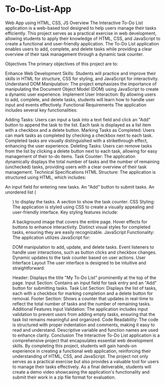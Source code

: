 # To-Do-List-App
Web App using  HTML, CSS, JS
Overview
The Interactive To-Do List application is a web-based tool designed to help users manage their tasks efficiently. This project serves as a practical exercise in web development, allowing students to apply their knowledge of HTML, CSS, and JavaScript to create a functional and user-friendly application. The To-Do List application enables users to add, complete, and delete tasks while providing a clear overview of their task management through a dynamic task counter.

Objectives
The primary objectives of this project are to:

Enhance Web Development Skills: Students will practice and improve their skills in HTML for structure, CSS for styling, and JavaScript for interactivity.
Understand DOM Manipulation: The project emphasizes the importance of manipulating the Document Object Model (DOM) using JavaScript to create a dynamic user experience.
Implement User Interaction: By allowing users to add, complete, and delete tasks, students will learn how to handle user input and events effectively.
Functional Requirements
The application includes several key functionalities:

Adding Tasks: Users can input a task into a text field and click an "Add" button to append the task to the list. Each task is displayed as a list item with a checkbox and a delete button.
Marking Tasks as Completed: Users can mark tasks as completed by checking a checkbox next to each task. Completed tasks are visually distinguished with a strikethrough effect, enhancing the user experience.
Deleting Tasks: Users can remove tasks from the list by clicking a delete button next to each task, allowing for easy management of their to-do items.
Task Counter: The application dynamically displays the total number of tasks and the number of remaining (unchecked) tasks, providing users with a clear overview of their task management.
Technical Specifications
HTML Structure: The application is structured using HTML, which includes:

An input field for entering new tasks.
An "Add" button to submit tasks.
An unordered list (<ul>) to display the tasks.
A section to show the task counter.
CSS Styling: The application is styled using CSS to create a visually appealing and user-friendly interface. Key styling features include:

A background image that covers the entire page.
Hover effects for buttons to enhance interactivity.
Distinct visual styles for completed tasks, ensuring they are easily recognizable.
JavaScript Functionality: The application utilizes JavaScript for:

DOM manipulation to add, update, and delete tasks.
Event listeners to handle user interactions, such as button clicks and checkbox changes.
Dynamic updates to the task counter based on user actions.
User Interface Layout
The user interface is designed to be intuitive and straightforward:

Header: Displays the title "My To-Do List" prominently at the top of the page.
Input Section: Contains an input field for task entry and an "Add" button for submitting tasks.
Task List Section: Displays the list of tasks, each with a checkbox for marking completion and a delete button for removal.
Footer Section: Shows a counter that updates in real-time to reflect the total number of tasks and the number of remaining tasks.
Additional Features
Input Validation: The application includes input validation to prevent users from adding empty tasks, ensuring that the task list remains meaningful and organized.
Code Readability: The code is structured with proper indentation and comments, making it easy to read and understand. Descriptive variable and function names are used to enhance clarity.
Conclusion
The Interactive To-Do List application is a comprehensive project that encapsulates essential web development skills. By completing this project, students will gain hands-on experience in creating a functional web application, reinforcing their understanding of HTML, CSS, and JavaScript. The project not only serves as a practical exercise but also provides a valuable tool for users to manage their tasks effectively. As a final deliverable, students will create a demo video showcasing the application's functionality and submit their work in a zip file format for evaluation.
